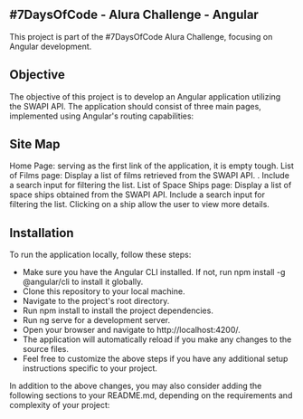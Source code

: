 ## #7DaysOfCode - Alura Challenge - Angular
This project is part of the #7DaysOfCode Alura Challenge, focusing on Angular development.

## Objective
The objective of this project is to develop an Angular application utilizing the SWAPI API. The application should consist of three main pages, implemented using Angular's routing capabilities:

## Site Map

Home Page: serving as the first link of the application, it is empty tough.
List of Films page: Display a list of films retrieved from the SWAPI API. . Include a search input for filtering the list.
List of Space Ships page: Display a list of space ships obtained from the SWAPI API. Include a search input for filtering the list. Clicking on a ship allow the user to view more details.

## Installation
To run the application locally, follow these steps:

- Make sure you have the Angular CLI installed. If not, run npm install -g @angular/cli to install it globally.
- Clone this repository to your local machine.
- Navigate to the project's root directory.
- Run npm install to install the project dependencies.
- Run ng serve for a development server.
- Open your browser and navigate to http://localhost:4200/.
- The application will automatically reload if you make any changes to the source files.
- Feel free to customize the above steps if you have any additional setup instructions specific to your project.

In addition to the above changes, you may also consider adding the following sections to your README.md, depending on the requirements and complexity of your project:

